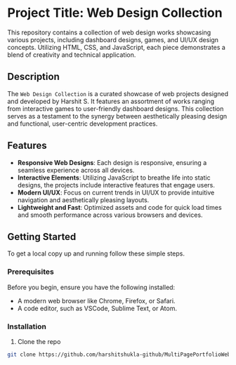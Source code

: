 # Project Title: Web Design Collection

This repository contains a collection of web design works showcasing various projects, including dashboard designs, games, and UI/UX design concepts. Utilizing HTML, CSS, and JavaScript, each piece demonstrates a blend of creativity and technical application.

## Description

The `Web Design Collection` is a curated showcase of web projects designed and developed by Harshit S. It features an assortment of works ranging from interactive games to user-friendly dashboard designs. This collection serves as a testament to the synergy between aesthetically pleasing design and functional, user-centric development practices.

## Features

- **Responsive Web Designs**: Each design is responsive, ensuring a seamless experience across all devices.
- **Interactive Elements**: Utilizing JavaScript to breathe life into static designs, the projects include interactive features that engage users.
- **Modern UI/UX**: Focus on current trends in UI/UX to provide intuitive navigation and aesthetically pleasing layouts.
- **Lightweight and Fast**: Optimized assets and code for quick load times and smooth performance across various browsers and devices.

## Getting Started

To get a local copy up and running follow these simple steps.

### Prerequisites

Before you begin, ensure you have the following installed:
- A modern web browser like Chrome, Firefox, or Safari.
- A code editor, such as VSCode, Sublime Text, or Atom.

### Installation

1. Clone the repo
```sh
git clone https://github.com/harshitshukla-github/MultiPagePortfolioWebsite
```